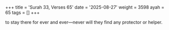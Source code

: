 +++
title = 'Surah 33, Verses 65'
date = '2025-08-27'
weight = 3598
ayah = 65
tags = []
+++

to stay there for ever and ever—never will they find any protector or helper.